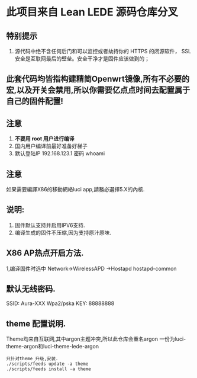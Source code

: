 # 此项目来自 Lean LEDE 源码仓库分叉


## 特别提示

1. 源代码中绝不含任何后门和可以监控或者劫持你的 HTTPS 的闭源软件， SSL 安全是互联网最后的壁垒。安全干净才是固件应该做到的；

## 此套代码均皆指构建精简Openwrt镜像,所有不必要的宏,以及开关会禁用,所以你需要亿点点时间去配置属于自己的固件配置!

## 注意

1. **不要用 root 用户进行编译**
2. 国内用户编译前最好准备好梯子
3. 默认登陆IP 192.168.123.1 密码 whoami

## 注意
如果需要編譯X86的移動網絡luci app,請務必選擇5.X的內核.

## 说明:
1. 固件默认支持并启用IPV6支持.
2. 编译生成的固件不压缩,因为支持原汁原味.

## X86 AP热点开启方法.
1,编译固件时选中 Network->WirelessAPD ->Hostapd
hostapd-common

## 默认无线密码.
SSID:  Aura-XXX
Wpa2/pska
KEY: 88888888


## theme 配置说明.
Theme均来自互联网,其中argon主题冲突,所以此仓库会重名argon
一份为luci-theme-argon和luci-theme-lede-argon
```
只针对theme 升级,安装.
./scripts/feeds update -a theme
./scripts/feeds install -a theme
```
